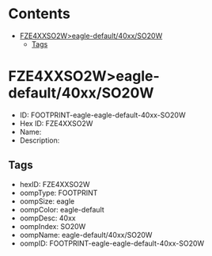 



Contents
========

* [FZE4XXSO2W>eagle-default/40xx/SO20W](#fze4xxso2weagle-default40xxso20w)
	* [Tags](#tags)

# FZE4XXSO2W>eagle-default/40xx/SO20W

- ID: FOOTPRINT-eagle-eagle-default-40xx-SO20W
- Hex ID: FZE4XXSO2W
- Name: 
- Description: 

## Tags

- hexID: FZE4XXSO2W
- oompType: FOOTPRINT
- oompSize: eagle
- oompColor: eagle-default
- oompDesc: 40xx
- oompIndex: SO20W
- oompName: eagle-default/40xx/SO20W
- oompID: FOOTPRINT-eagle-eagle-default-40xx-SO20W
